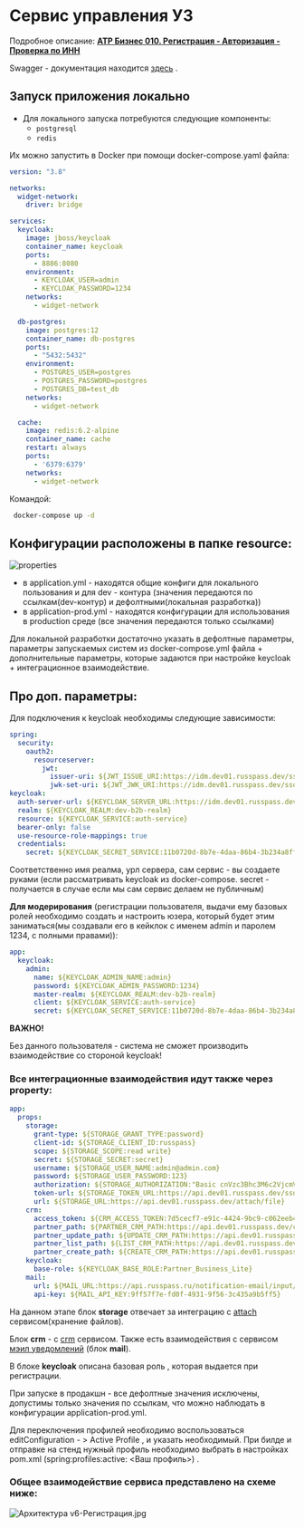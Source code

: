 # Сервис управления УЗ

Подробное
описание: ****[АТР Бизнес 010. Регистрация - Авторизация - Проверка по ИНН](https://itpm-wiki.mos.ru/pages/viewpage.action?pageId=161798072)****

Swagger - документация находится [здесь](https://api-docs.dev01.russpass.dev/business/partners/swagger-ui/index.html) .

## Запуск приложения локально

- Для локального запуска потребуются следующие компоненты:
    - `postgresql`
    - `redis`

Их можно запустить в Docker при помощи docker-compose.yaml файла:

```yaml
version: "3.8"

networks:
  widget-network:
    driver: bridge

services:
  keycloak:
    image: jboss/keycloak
    container_name: keycloak
    ports:
      - 8886:8080
    environment:
      - KEYCLOAK_USER=admin
      - KEYCLOAK_PASSWORD=1234
    networks:
      - widget-network

  db-postgres:
    image: postgres:12
    container_name: db-postgres
    ports:
      - "5432:5432"
    environment:
      - POSTGRES_USER=postgres
      - POSTGRES_PASSWORD=postgres
      - POSTGRES_DB=test_db
    networks:
      - widget-network

  cache:
    image: redis:6.2-alpine
    container_name: cache
    restart: always
    ports:
      - '6379:6379'
    networks:
      - widget-network
```

Командой:

```bash
 docker-compose up -d
```

## Конфигурации расположены в папке resource:

![properties](info/properties.png)

- в application.yml - находятся общие конфиги для локального пользования и для dev - контура (значения передаются по
  ссылкам(dev-контур) и дефолтными(локальная разработка))
- в application-prod.yml - находятся конфигурации для использования в production среде (все значения передаются только
  ссылками)

Для локальной разработки достаточно указать в дефолтные параметры, параметры запускаемых систем из docker-compose.yml
файла + дополнительные параметры, которые задаются при настройке keycloak + интеграционное взаимодействие.

## Про доп. параметры:

Для подключения к keycloak необходимы следующие зависимости:

```yaml
spring:
  security:
    oauth2:
      resourceserver:
        jwt:
          issuer-uri: ${JWT_ISSUE_URI:https://idm.dev01.russpass.dev/sso/realms/dev-b2b-realm}
          jwk-set-uri: ${JWT_JWK_URI:https://idm.dev01.russpass.dev/sso/realms/dev-b2b-realm/protocol/openid-connect/certs}
keycloak:
  auth-server-url: ${KEYCLOAK_SERVER_URL:https://idm.dev01.russpass.dev/sso}
  realm: ${KEYCLOAK_REALM:dev-b2b-realm}
  resource: ${KEYCLOAK_SERVICE:auth-service}
  bearer-only: false
  use-resource-role-mappings: true
  credentials:
    secret: ${KEYCLOAK_SECRET_SERVICE:11b0720d-8b7e-4daa-86b4-3b234a8ff712}
```

Соответственно имя реалма, урл сервера, сам сервис - вы создаете руками (если рассматривать keycloak из docker-compose.
secret - получается в случае если мы сам сервис делаем не публичным)

**Для модерирования** (регистрации пользователя, выдачи ему базовых ролей необходимо создать и настроить юзера, который
будет этим заниматься(мы создавали его в кейклок с именем admin и паролем 1234, с полными правами)):

```yaml
app:
  keycloak:
    admin:
      name: ${KEYCLOAK_ADMIN_NAME:admin}
      password: ${KEYCLOAK_ADMIN_PASSWORD:1234}
      master-realm: ${KEYCLOAK_REALM:dev-b2b-realm}
      client: ${KEYCLOAK_SERVICE:auth-service}
      secret: ${KEYCLOAK_SECRET_SERVICE:11b0720d-8b7e-4daa-86b4-3b234a8ff712}
```

**ВАЖНО!**

Без данного пользователя - система не сможет производить взаимодействие со стороной keycloak!

### **Все интеграционные взаимодействия идут также через property:**

```yaml
app:
  props:
    storage:
      grant-type: ${STORAGE_GRANT_TYPE:password}
      client-id: ${STORAGE_CLIENT_ID:russpass}
      scope: ${STORAGE_SCOPE:read write}
      secret: ${STORAGE_SECRET:secret}
      username: ${STORAGE_USER_NAME:admin@admin.com}
      password: ${STORAGE_USER_PASSWORD:123}
      authorization: ${STORAGE_AUTHORIZATION:"Basic cnVzc3Bhc3M6c2VjcmV0"}
      token-url: ${STORAGE_TOKEN_URL:https://api.dev01.russpass.dev/sso/oauth/token}
      url: ${STORAGE_URL:https://api.dev01.russpass.dev/attach/file}
    crm:
      access_token: ${CRM_ACCESS_TOKEN:7d5cecf7-e91c-4424-9bc9-c062eeb42259}
      partner_path: ${PARTNER_CRM_PATH:https://api.dev01.russpass.dev/crm/business/partner}
      partner_update_path: ${UPDATE_CRM_PATH:https://api.dev01.russpass.dev/crm/business/update_partner}
      partner_list_path: ${LIST_CRM_PATH:https://api.dev01.russpass.dev/crm/business/partner_list}
      partner_create_path: ${CREATE_CRM_PATH:https://api.dev01.russpass.dev/crm/business/create_partner}
    keycloak:
      base-role: ${KEYCLOAK_BASE_ROLE:Partner_Business_Lite}
    mail:
      url: ${MAIL_URL:https://api.russpass.ru/notification-email/input/send}
      api-key: ${MAIL_API_KEY:9ff57f7e-fd0f-4931-9f56-3c435a9b5ff5}
```

На данном этапе блок **storage** отвечает за интеграцию
с [attach](https://itpm-wiki.mos.ru/pages/viewpage.action?pageId=61621300)  сервисом(хранение файлов).

Блок **crm** - c [crm](https://itpm-wiki.mos.ru/pages/viewpage.action?pageId=166053165) сервисом.
Также есть взаимодействия с
сервисом [мэил уведомлений](https://itpm-wiki.mos.ru/pages/viewpage.action?pageId=127254992)  (блок **mail**).

В блоке **keycloak** описана базовая роль , которая выдается при регистрации.

При запуске в продакшн - все дефолтные значения исключены, допустимы только значения по ссылкам, что можно наблюдать в
конфигурации application-prod.yml.

Для переключения профилей необходимо воспользоваться editConfiguration - > Active Profile , и указать необходимый. При
билде и отправке на стенд нужный профиль необходимо выбрать в настройках pom.xml (spring:profiles:active: <Ваш профиль>)
.

### **Общее взаимодействие сервиса представлено на схеме ниже:**

![Архитектура v6-Регистрация.jpg](info/schema.jpg)
